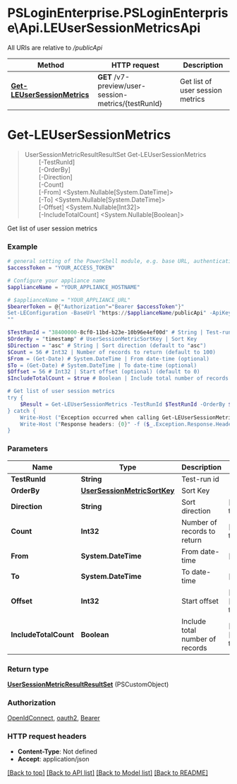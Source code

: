 # PSLoginEnterprise.PSLoginEnterprise\Api.LEUserSessionMetricsApi

All URIs are relative to */publicApi*

Method | HTTP request | Description
------------- | ------------- | -------------
[**Get-LEUserSessionMetrics**](LEUserSessionMetricsApi.md#Get-LEUserSessionMetrics) | **GET** /v7-preview/user-session-metrics/{testRunId} | Get list of user session metrics


<a id="Get-LEUserSessionMetrics"></a>
# **Get-LEUserSessionMetrics**
> UserSessionMetricResultResultSet Get-LEUserSessionMetrics<br>
> &nbsp;&nbsp;&nbsp;&nbsp;&nbsp;&nbsp;&nbsp;&nbsp;[-TestRunId] <String><br>
> &nbsp;&nbsp;&nbsp;&nbsp;&nbsp;&nbsp;&nbsp;&nbsp;[-OrderBy] <PSCustomObject><br>
> &nbsp;&nbsp;&nbsp;&nbsp;&nbsp;&nbsp;&nbsp;&nbsp;[-Direction] <String><br>
> &nbsp;&nbsp;&nbsp;&nbsp;&nbsp;&nbsp;&nbsp;&nbsp;[-Count] <Int32><br>
> &nbsp;&nbsp;&nbsp;&nbsp;&nbsp;&nbsp;&nbsp;&nbsp;[-From] <System.Nullable[System.DateTime]><br>
> &nbsp;&nbsp;&nbsp;&nbsp;&nbsp;&nbsp;&nbsp;&nbsp;[-To] <System.Nullable[System.DateTime]><br>
> &nbsp;&nbsp;&nbsp;&nbsp;&nbsp;&nbsp;&nbsp;&nbsp;[-Offset] <System.Nullable[Int32]><br>
> &nbsp;&nbsp;&nbsp;&nbsp;&nbsp;&nbsp;&nbsp;&nbsp;[-IncludeTotalCount] <System.Nullable[Boolean]><br>

Get list of user session metrics

### Example
```powershell
# general setting of the PowerShell module, e.g. base URL, authentication, etc
$accessToken = "YOUR_ACCESS_TOKEN"

# Configure your appliance name
$applianceName = "YOUR_APPLIANCE_HOSTNAME"

# $applianceName = "YOUR_APPLIANCE_URL"
$bearerToken = @{"Authorization"="Bearer $accessToken"}"
Set-LEConfiguration -BaseUrl "https://$applianceName/publicApi" -ApiKey $bearerToken
""

$TestRunId = "38400000-8cf0-11bd-b23e-10b96e4ef00d" # String | Test-run id
$OrderBy = "timestamp" # UserSessionMetricSortKey | Sort Key
$Direction = "asc" # String | Sort direction (default to "asc")
$Count = 56 # Int32 | Number of records to return (default to 100)
$From = (Get-Date) # System.DateTime | From date-time (optional)
$To = (Get-Date) # System.DateTime | To date-time (optional)
$Offset = 56 # Int32 | Start offset (optional) (default to 0)
$IncludeTotalCount = $true # Boolean | Include total number of records (optional) (default to $false)

# Get list of user session metrics
try {
    $Result = Get-LEUserSessionMetrics -TestRunId $TestRunId -OrderBy $OrderBy -Direction $Direction -Count $Count -From $From -To $To -Offset $Offset -IncludeTotalCount $IncludeTotalCount
} catch {
    Write-Host ("Exception occurred when calling Get-LEUserSessionMetrics: {0}" -f ($_.ErrorDetails | ConvertFrom-Json))
    Write-Host ("Response headers: {0}" -f ($_.Exception.Response.Headers | ConvertTo-Json))
}
```

### Parameters

Name | Type | Description  | Notes
------------- | ------------- | ------------- | -------------
 **TestRunId** | **String**| Test-run id | 
 **OrderBy** | [**UserSessionMetricSortKey**](UserSessionMetricSortKey.md)| Sort Key | 
 **Direction** | **String**| Sort direction | [default to &quot;asc&quot;]
 **Count** | **Int32**| Number of records to return | [default to 100]
 **From** | **System.DateTime**| From date-time | [optional] 
 **To** | **System.DateTime**| To date-time | [optional] 
 **Offset** | **Int32**| Start offset | [optional] [default to 0]
 **IncludeTotalCount** | **Boolean**| Include total number of records | [optional] [default to $false]

### Return type

[**UserSessionMetricResultResultSet**](UserSessionMetricResultResultSet.md) (PSCustomObject)

### Authorization

[OpenIdConnect](../README.md#OpenIdConnect), [oauth2](../README.md#oauth2), [Bearer](../README.md#Bearer)

### HTTP request headers

 - **Content-Type**: Not defined
 - **Accept**: application/json

[[Back to top]](#) [[Back to API list]](../README.md#documentation-for-api-endpoints) [[Back to Model list]](../README.md#documentation-for-models) [[Back to README]](../README.md)

